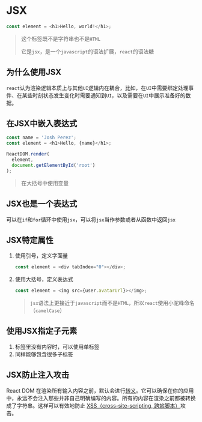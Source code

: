 # JSX

```js
const element = <h1>Hello, world!</h1>;
```

> 这个标签既不是字符串也不是`HTML`
>
> 它是`jsx`，是一个`javascript`的语法扩展，`react`的语法糖

## 为什么使用JSX

`react`认为渲染逻辑本质上与其他`UI`逻辑内在耦合，比如，在`UI`中需要绑定处理事件、在某些时刻状态发生变化时需要通知到`UI`，以及需要在`UI`中展示准备好的数据。

## 在JSX中嵌入表达式

```js
const name = 'Josh Perez';
const element = <h1>Hello, {name}</h1>;

ReactDOM.render(
  element,
  document.getElementById('root')
);
```

> 在大括号中使用变量

## JSX也是一个表达式

可以在`if`和`for`循环中使用`jsx`，可以将`jsx`当作参数或者从函数中返回`jsx`

## JSX特定属性

1. 使用引号，定义字面量

   ```js
   const element = <div tabIndex="0"></div>;
   ```

2. 使用大括号，定义表达式

   ```js
   const element = <img src={user.avatarUrl}></img>;
   ```

   > `jsx`语法上更接近于`javascript`而不是`HTML`，所以`react`使用小驼峰命名（`camelCase`）

## 使用JSX指定子元素

1. 标签里没有内容时，可以使用单标签
2. 同样能够包含很多子标签

## JSX防止注入攻击

React DOM 在渲染所有输入内容之前，默认会进行[转义](https://stackoverflow.com/questions/7381974/which-characters-need-to-be-escaped-on-html)。它可以确保在你的应用中，永远不会注入那些并非自己明确编写的内容。所有的内容在渲染之前都被转换成了字符串。这样可以有效地防止 [XSS（cross-site-scripting, 跨站脚本）](https://en.wikipedia.org/wiki/Cross-site_scripting)攻击。

### 

